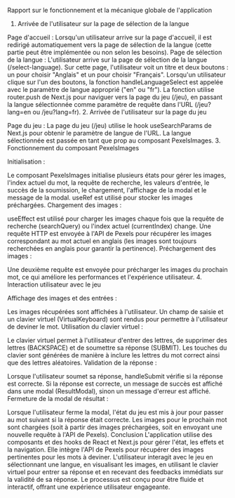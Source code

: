Rapport sur le fonctionnement et la mécanique globale de l'application
1. Arrivée de l'utilisateur sur la page de sélection de la langue

Page d'accueil :
Lorsqu'un utilisateur arrive sur la page d'accueil, il est redirigé automatiquement vers la page de sélection de la langue (cette partie peut être implémentée ou non selon les besoins).
Page de sélection de la langue :
L'utilisateur arrive sur la page de sélection de la langue (/select-language).
Sur cette page, l'utilisateur voit un titre et deux boutons : un pour choisir "Anglais" et un pour choisir "Français".
Lorsqu'un utilisateur clique sur l'un des boutons, la fonction handleLanguageSelect est appelée avec le paramètre de langue approprié ("en" ou "fr").
La fonction utilise router.push de Next.js pour naviguer vers la page du jeu (/jeu), en passant la langue sélectionnée comme paramètre de requête dans l'URL (/jeu?lang=en ou /jeu?lang=fr).
2. Arrivée de l'utilisateur sur la page du jeu

Page du jeu :
La page du jeu (/jeu) utilise le hook useSearchParams de Next.js pour obtenir le paramètre de langue de l'URL.
La langue sélectionnée est passée en tant que prop au composant PexelsImages.
3. Fonctionnement du composant PexelsImages

Initialisation :

Le composant PexelsImages initialise plusieurs états pour gérer les images, l'index actuel du mot, la requête de recherche, les valeurs d'entrée, le succès de la soumission, le chargement, l'affichage de la modal et le message de la modal.
useRef est utilisé pour stocker les images préchargées.
Chargement des images :

useEffect est utilisé pour charger les images chaque fois que la requête de recherche (searchQuery) ou l'index actuel (currentIndex) change.
Une requête HTTP est envoyée à l'API de Pexels pour récupérer les images correspondant au mot actuel en anglais (les images sont toujours recherchées en anglais pour garantir la pertinence).
Préchargement des images :

Une deuxième requête est envoyée pour précharger les images du prochain mot, ce qui améliore les performances et l'expérience utilisateur.
4. Interaction utilisateur avec le jeu

Affichage des images et des entrées :

Les images récupérées sont affichées à l'utilisateur.
Un champ de saisie et un clavier virtuel (VirtualKeyboard) sont rendus pour permettre à l'utilisateur de deviner le mot.
Utilisation du clavier virtuel :

Le clavier virtuel permet à l'utilisateur d'entrer des lettres, de supprimer des lettres (BACKSPACE) et de soumettre sa réponse (SUBMIT).
Les touches du clavier sont générées de manière à inclure les lettres du mot correct ainsi que des lettres aléatoires.
Validation de la réponse :

Lorsque l'utilisateur soumet sa réponse, handleSubmit vérifie si la réponse est correcte.
Si la réponse est correcte, un message de succès est affiché dans une modal (ResultModal), sinon un message d'erreur est affiché.
Fermeture de la modal de résultat :

Lorsque l'utilisateur ferme la modal, l'état du jeu est mis à jour pour passer au mot suivant si la réponse était correcte.
Les images pour le prochain mot sont chargées (soit à partir des images préchargées, soit en envoyant une nouvelle requête à l'API de Pexels).
Conclusion
L'application utilise des composants et des hooks de React et Next.js pour gérer l'état, les effets et la navigation. Elle intègre l'API de Pexels pour récupérer des images pertinentes pour les mots à deviner. L'utilisateur interagit avec le jeu en sélectionnant une langue, en visualisant les images, en utilisant le clavier virtuel pour entrer sa réponse et en recevant des feedbacks immédiats sur la validité de sa réponse. Le processus est conçu pour être fluide et interactif, offrant une expérience utilisateur engageante.